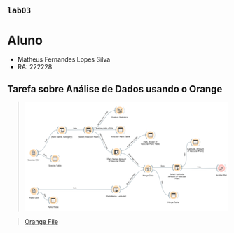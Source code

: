 ## `lab03`

# Aluno
* Matheus Fernandes Lopes Silva
* RA: 222228

## Tarefa sobre Análise de Dados usando o Orange

> ![Captura Orange](./images/captura-orange.png)

> [Orange File](./orange/lab222228.ows)
